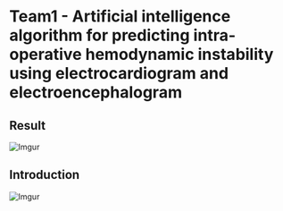 # Team1 - Artificial intelligence algorithm for predicting intra-operative hemodynamic instability using electrocardiogram and electroencephalogram

## Result

![Imgur](https://imgur.com/nqCZQe2)


## Introduction
![Imgur](https://i.imgur.com/GcuV8Pw.png)



